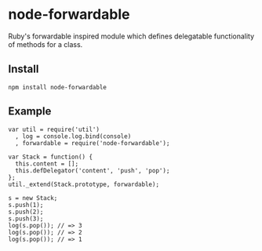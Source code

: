 node-forwardable
================

Ruby's forwardable inspired module which defines delegatable functionality of methods for a class.

## Install
    npm install node-forwardable

## Example

    var util = require('util')
      , log = console.log.bind(console)
      , forwardable = require('node-forwardable');

    var Stack = function() {
      this.content = [];
      this.defDelegator('content', 'push', 'pop');
    };
    util._extend(Stack.prototype, forwardable);
    
    s = new Stack;
    s.push(1);
    s.push(2);
    s.push(3);
    log(s.pop()); // => 3
    log(s.pop()); // => 2
    log(s.pop()); // => 1
    
